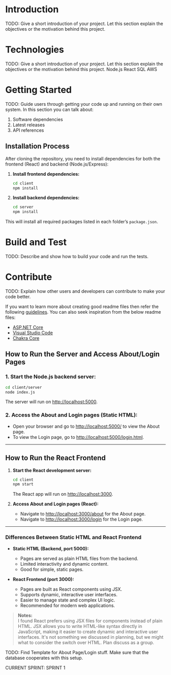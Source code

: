 # Introduction 
TODO: Give a short introduction of your project. Let this section explain the objectives or the motivation behind this project. 

# Technologies 
TODO: Give a short introduction of your project. Let this section explain the objectives or the motivation behind this project. 
Node.js
React
SQL
AWS

# Getting Started
TODO: Guide users through getting your code up and running on their own system. In this section you can talk about:
1.	Software dependencies
2.	Latest releases
3.	API references

## Installation Process

After cloning the repository, you need to install dependencies for both the frontend (React) and backend (Node.js/Express):

1. **Install frontend dependencies:**
   ```sh
   cd client
   npm install
   ```

2. **Install backend dependencies:**
   ```sh
   cd server
   npm install
   ```

This will install all required packages listed in each folder’s `package.json`.

# Build and Test
TODO: Describe and show how to build your code and run the tests. 

# Contribute
TODO: Explain how other users and developers can contribute to make your code better. 

If you want to learn more about creating good readme files then refer the following [guidelines](https://docs.microsoft.com/en-us/azure/devops/repos/git/create-a-readme?view=azure-devops). You can also seek inspiration from the below readme files:
- [ASP.NET Core](https://github.com/aspnet/Home)
- [Visual Studio Code](https://github.com/Microsoft/vscode)
- [Chakra Core](https://github.com/Microsoft/ChakraCore)

## How to Run the Server and Access About/Login Pages

### 1. Start the Node.js backend server:
```sh
cd client/server
node index.js
```
The server will run on [http://localhost:5000](http://localhost:5000).

### 2. Access the About and Login pages (Static HTML):
- Open your browser and go to [http://localhost:5000/](http://localhost:5000/) to view the About page.
- To view the Login page, go to [http://localhost:5000/login.html](http://localhost:5000/login.html).

---

## How to Run the React Frontend

1. **Start the React development server:**
   ```sh
   cd client
   npm start
   ```
   The React app will run on [http://localhost:3000](http://localhost:3000/).

2. **Access About and Login pages (React):**
   - Navigate to [http://localhost:3000/about](http://localhost:3000/about) for the About page.
   - Navigate to [http://localhost:3000/login](http://localhost:3000/login) for the Login page.

---

### Differences Between Static HTML and React Frontend

- **Static HTML (Backend, port 5000):**
  - Pages are served as plain HTML files from the backend.
  - Limited interactivity and dynamic content.
  - Good for simple, static pages.

- **React Frontend (port 3000):**
  - Pages are built as React components using JSX.
  - Supports dynamic, interactive user interfaces.
  - Easier to manage state and complex UI logic.
  - Recommended for modern web applications.

> **Notes:**  
> I found React prefers using JSX files for components instead of plain HTML. JSX allows you to write HTML-like syntax directly in JavaScript, making it easier to create dynamic and interactive user interfaces. It's not something we discussed in planning, but we might what to consider the switch over HTML. Plan discuss as a group. 

TODO: Find Template for About Page/Login stuff. 
Make sure that the database cooperates with this setup.  

CURRENT SPRINT: SPRINT 1
